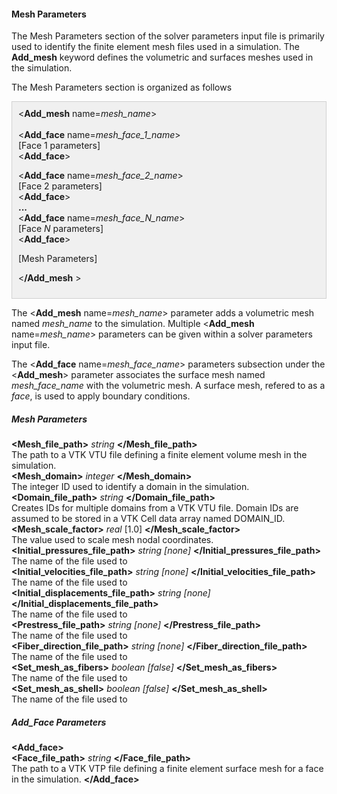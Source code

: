 <!-- =============================================================== -->
<!-- ========================= Mesh Parameters ===================== -->
<!-- =============================================================== -->

<h4 id="mesh_parameters"> Mesh Parameters </h4>
The Mesh Parameters section of the solver parameters input file is primarily used to identify the finite element 
mesh files used in a simulation. The <strong>Add_mesh</strong> keyword defines the volumetric and surfaces meshes 
used in the simulation. 

The Mesh Parameters section is organized as follows 
<div style="background-color: #F0F0F0; padding: 10px; border: 1px solid #d0d0d0; border-left: 1px solid #d0d0d0">
&lt;<strong>Add_mesh</strong> name=<i>mesh_name</i>&gt; 
<br> <br>
&lt;<strong>Add_face</strong> name=<i>mesh_face_1_name</i>&gt;<br>
[Face 1 parameters]
<br>
&lt;<strong>Add_face</strong>&gt; 

&lt;<strong>Add_face</strong> name=<i>mesh_face_2_name</i>&gt;<br>
[Face 2 parameters]
<br>
&lt;<strong>Add_face</strong>&gt; 
<br>
<strong>...</strong><br>
&lt;<strong>Add_face</strong> name=<i>mesh_face_<i>N</i>_name</i>&gt;<br>
[Face <i>N</i> parameters]
<br>
&lt;<strong>Add_face</strong>&gt; 
<br>

[Mesh Parameters]

&lt;<strong>/Add_mesh</strong> &gt;
</div>

The &lt;<strong>Add_mesh</strong> name=<i>mesh_name</i>&gt; parameter adds a volumetric mesh named <i>mesh_name</i> 
to the simulation. Multiple &lt;<strong>Add_mesh</strong> name=<i>mesh_name</i>&gt; parameters can be given
within a solver parameters input file. 

The &lt;<strong>Add_face</strong> name=<i>mesh_face_name</i>&gt; parameters subsection under the 
&lt;<strong>Add_mesh</strong>&gt; parameter associates the surface mesh named <i>mesh_face_name</i>
with the volumetric mesh. A surface mesh, refered to as a <i>face</i>, is used to apply boundary conditions.


<!-- ---------------------------------------- -->
<!-- ---------- General Parameters ---------- -->
<!-- ---------------------------------------- -->

<h5>Mesh Parameters</h5>
<div class="bc_param_div">
<strong>&lt;Mesh_file_path&gt;</strong> <i>string</i> <nobr>
<strong>&lt;/Mesh_file_path&gt;</strong>
</nobr><br>
The path to a VTK VTU file defining a finite element volume mesh in the simulation.
<br>
<strong>&lt;Mesh_domain&gt;</strong> <i>integer</i> <nobr>
<strong>&lt;/Mesh_domain&gt;</strong>
</nobr><br>
The integer ID used to identify a domain in the simulation.
<br>
<strong>&lt;Domain_file_path&gt;</strong> <i>string</i> <nobr>
<strong>&lt;/Domain_file_path&gt;</strong>
</nobr><br>
Creates IDs for multiple domains from a VTK VTU file. Domain IDs are assumed to be stored in a VTK Cell data array named DOMAIN_ID.
<br>
<strong>&lt;Mesh_scale_factor&gt;</strong> <i>real</i> [1.0] <nobr>
<strong>&lt;/Mesh_scale_factor&gt;</strong>
</nobr><br>
The value used to scale mesh nodal coordinates. 
<br>
<strong>&lt;Initial_pressures_file_path&gt;</strong> <i>string [none] </i> <nobr>
<strong>&lt;/Initial_pressures_file_path&gt;</strong>
</nobr><br>
The name of the file used to 
<br>
<strong>&lt;Initial_velocities_file_path&gt;</strong> <i>string [none] </i> <nobr>
<strong>&lt;/Initial_velocities_file_path&gt;</strong>
</nobr><br>
The name of the file used to 
<br>
<strong>&lt;Initial_displacements_file_path&gt;</strong> <i>string [none] </i> <nobr>
<strong>&lt;/Initial_displacements_file_path&gt;</strong>
</nobr><br>
The name of the file used to 
<br>
<strong>&lt;Prestress_file_path&gt;</strong> <i>string [none] </i> <nobr>
<strong>&lt;/Prestress_file_path&gt;</strong>
</nobr><br>
The name of the file used to 
<br>
<strong>&lt;Fiber_direction_file_path&gt;</strong> <i>string [none] </i> <nobr>
<strong>&lt;/Fiber_direction_file_path&gt;</strong>
</nobr><br>
The name of the file used to 
<br>
<strong>&lt;Set_mesh_as_fibers&gt;</strong> <i>boolean [false] </i> <nobr>
<strong>&lt;/Set_mesh_as_fibers&gt;</strong>
</nobr><br>
The name of the file used to 
<br>
<strong>&lt;Set_mesh_as_shell&gt;</strong> <i>boolean [false] </i> <nobr>
<strong>&lt;/Set_mesh_as_shell&gt;</strong>
</nobr><br>
The name of the file used to 
<br>
</div>

<!-- ------------------------------------- -->
<!-- ---------- Face Parameters ---------- -->
<!-- ------------------------------------- -->

<h5 id="add_face_parameters"> Add_Face Parameters</h5>
<div class="bc_param_div">
<strong>&lt;Add_face&gt;</strong><br> 
<strong>&lt;Face_file_path&gt;</strong> <i>string</i> <nobr>
<strong>&lt;/Face_file_path&gt;</strong>
</nobr><br>
The path to a VTK VTP file defining a finite element surface mesh for a face in the simulation.
<strong>&lt;/Add_face&gt;</strong>
</div>

